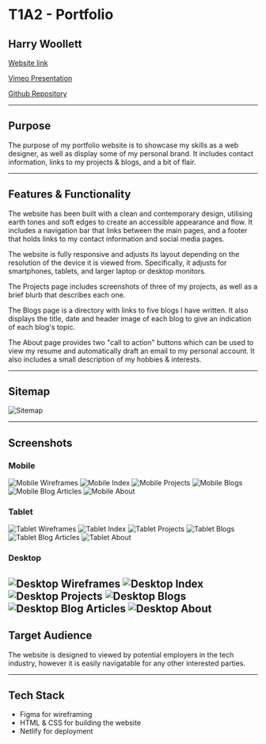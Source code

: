 # T1A2 - Portfolio
## Harry Woollett

[Website link](https://silver-dusk-542a48.netlify.app/)

[Vimeo Presentation](https://vimeo.com/743870497)

[Github Repository](https://github.com/2-Can/HarryWoollett_T1A2)

---

## Purpose

The purpose of my portfolio website is to showcase my skills as a web designer, as well as display some of my personal brand. It includes contact information, links to my projects & blogs, and a bit of flair.

---

## Features & Functionality

The website has been built with a clean and contemporary design, utilising earth tones and soft edges to create an accessible appearance and flow. It includes a navigation bar that links between the main pages, and a footer that holds links to my contact information and social media pages.

The website is fully responsive and adjusts its layout depending on the resolution of the device it is viewed from. Specifically, it adjusts for smartphones, tablets, and larger laptop or desktop monitors.

The Projects page includes screenshots of three of my projects, as well as a brief blurb that describes each one.

The Blogs page is a directory with links to five blogs I have written. It also displays the title, date and header image of each blog to give an indication of each blog's topic.

The About page provides two "call to action" buttons which can be used to view my resume and automatically draft an email to my personal account. It also includes a small description of my hobbies & interests.

---

## Sitemap

![Sitemap](docs/sitemap.PNG)

---

## Screenshots

### Mobile

![Mobile Wireframes](docs/Wireframes-Mobile.png)
![Mobile Index](docs/phone_index.PNG)
![Mobile Projects](docs/phone_projects.PNG)
![Mobile Blogs](docs/phone_blogs.PNG)
![Mobile Blog Articles](docs/phone_blogarticles.PNG)
![Mobile About](docs/phone_about.PNG)

### Tablet

![Tablet Wireframes](docs/Wireframes-Tablet.png)
![Tablet Index](docs/tablet_index.PNG)
![Tablet Projects](docs/tablet_projects.PNG)
![Tablet Blogs](docs/tablet_blogs.PNG)
![Tablet Blog Articles](docs/tablet_blogarticles.PNG)
![Tablet About](docs/tablet_about.PNG)

### Desktop

![Desktop Wireframes](docs/Wireframes-Desktop.png)
![Desktop Index](docs/PC_index.PNG)
![Desktop Projects](docs/PC_projects.PNG)
![Desktop Blogs](docs/PC_blogs.PNG)
![Desktop Blog Articles](docs/PC_blogarticle.PNG)
![Desktop About](docs/PC_about.PNG)
---

## Target Audience

The website is designed to viewed by potential employers in the tech industry, however it is easily navigatable for any other interested parties.

---

## Tech Stack

- Figma for wireframing
- HTML & CSS for building the website
- Netlify for deployment